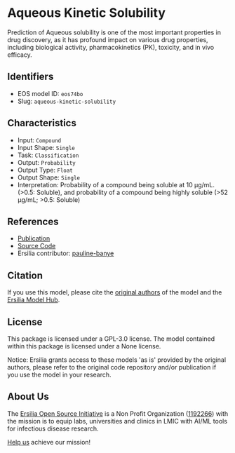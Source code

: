 # Aqueous Kinetic Solubility

Prediction of Aqueous solubility is one of the most important properties in drug discovery, as it has profound impact on various drug properties, including biological activity, pharmacokinetics (PK), toxicity, and in vivo efficacy.

## Identifiers

* EOS model ID: `eos74bo`
* Slug: `aqueous-kinetic-solubility`

## Characteristics

* Input: `Compound`
* Input Shape: `Single`
* Task: `Classification`
* Output: `Probability`
* Output Type: `Float`
* Output Shape: `Single`
* Interpretation: Probability of a compound being soluble at 10 μg/mL. (>0.5: Soluble), and probability of a compound being highly soluble (>52 μg/mL; >0.5: Soluble)

## References

* [Publication](https://slas-discovery.org/article/S2472-5552(22)06765-X/fulltext)
* [Source Code](https://github.com/ncats/ncats-adme)
* Ersilia contributor: [pauline-banye](https://github.com/pauline-banye)

## Citation

If you use this model, please cite the [original authors](https://slas-discovery.org/article/S2472-5552(22)06765-X/fulltext) of the model and the [Ersilia Model Hub](https://github.com/ersilia-os/ersilia/blob/master/CITATION.cff).

## License

This package is licensed under a GPL-3.0 license. The model contained within this package is licensed under a None license.

Notice: Ersilia grants access to these models 'as is' provided by the original authors, please refer to the original code repository and/or publication if you use the model in your research.

## About Us

The [Ersilia Open Source Initiative](https://ersilia.io) is a Non Profit Organization ([1192266](https://register-of-charities.charitycommission.gov.uk/charity-search/-/charity-details/5170657/full-print)) with the mission is to equip labs, universities and clinics in LMIC with AI/ML tools for infectious disease research.

[Help us](https://www.ersilia.io/donate) achieve our mission!